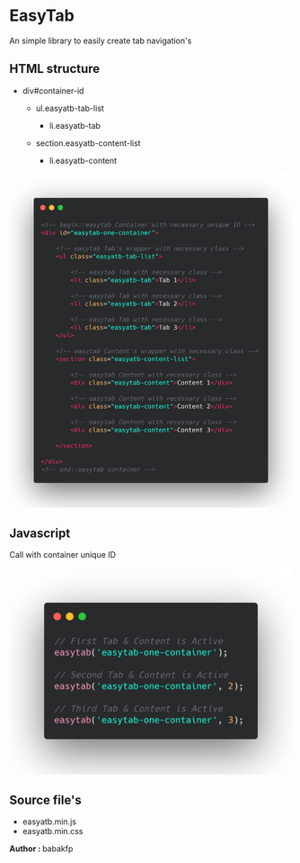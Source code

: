 <span style="display:none"># easy-tab</span>
# EasyTab
An simple library to easily create tab navigation's

<h2>HTML structure</h2>
<ul>
    <li>div#container-id</li>
    <ul>
        <li>ul.easyatb-tab-list</li>
        <ul>
            <li>li.easyatb-tab</li>
        </ul>
    </ul>
    <ul>
        <li>section.easyatb-content-list</li>
        <ul>
            <li>li.easyatb-content</li>
        </ul>
    </ul>
</ul>
<img src="https://github.com/babakfp/easy-tab/blob/master/demo/_/easytab-tab-navigation-library-html-structure.png">

<h2>Javascript</h2>
<p>Call with container unique ID<p>
<img src="https://github.com/babakfp/easy-tab/blob/master/demo/_/easytab-tab-navigation-library-javascript.png">

<h2>Source file's</h2>
<ul>
    <li>easyatb.min.js</li>
    <li>easyatb.min.css</li>
</ul>

<strong>Author : </strong>babakfp
